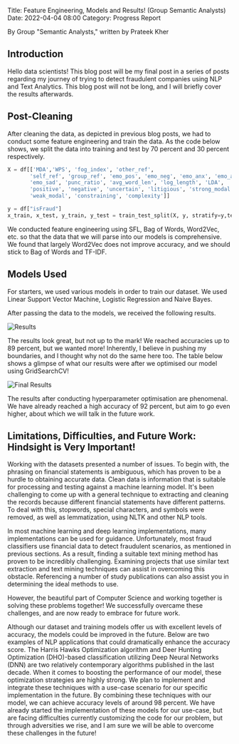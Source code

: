 Title: Feature Engineering, Models and Results! (Group Semantic Analysts)
Date: 2022-04-04 08:00
Category: Progress Report

By Group "Semantic Analysts," written by Prateek Kher

## Introduction

Hello data scientists! This blog post will be my final post in a series of posts regarding my journey of trying to detect fraudulent companies using NLP and Text Analytics. This blog post will not be long, and I will briefly cover the results afterwards.

## Post-Cleaning

After cleaning the data, as depicted in previous blog posts, we had to conduct some feature engineering and train the data. As the code below shows, we split the data into training and test by 70 percent and 30 percent respectively. 

```python
X = df[['MDA','WPS', 'fog_index', 'other_ref',
       'self_ref', 'group_ref', 'emo_pos', 'emo_neg', 'emo_anx', 'emo_anger',
       'emo_sad', 'punc_ratio', 'avg_word_len', 'log_length', 'LDA',
       'positive', 'negative', 'uncertain', 'litigious', 'strong_modal',
       'weak_modal', 'constraining', 'complexity']]

y = df["isFraud"]
x_train, x_test, y_train, y_test = train_test_split(X, y, stratify=y,test_size=0.3, random_state = 42)
```

We conducted feature engineering using SFL, Bag of Words, Word2Vec, etc. so that the data that we will parse into our models is comprehensive. We found that largely Word2Vec does not improve accuracy, and we should stick to Bag of Words and TF-IDF.

## Models Used

For starters, we used various models in order to train our dataset. We used Linear Support Vector Machine, Logistic Regression and Naive Bayes. 

After passing the data to the models, we received the following results. 

![Results]({static}/images/group-SemanticAnalysts-results.jpeg)

The results look great, but not up to the mark! We reached accuracies up to 89 percent, but we wanted more! Inherently, I believe in pushing my boundaries, and I thought why not do the same here too. The table below shows a glimpse of what our results were after we optimised our model using GridSearchCV!

![Final Results]({static}/images/group-SemanticAnalysts-finalresults.jpeg)

The results after conducting hyperparameter optimisation are phenomenal. We have already reached a high accuracy of 92 percent, but aim to go even higher, about which we will talk in the future work.


## Limitations, Difficulties, and Future Work: Hindsight is Very Important!

Working with the datasets presented a number of issues. To begin with, the phrasing on financial statements is ambiguous, which has proven to be a hurdle to obtaining accurate data. Clean data is information that is suitable for processing and testing against a machine learning model. It's been challenging to come up with a general technique to extracting and cleaning the records because different financial statements have different patterns. To deal with this, stopwords, special characters, and symbols were removed, as well as lemmatization, using NLTK and other NLP tools.

In most machine learning and deep learning implementations, many implementations can be used for guidance. Unfortunately, most fraud classifiers use financial data to detect fraudulent scenarios, as mentioned in previous sections. As a result, finding a suitable text mining method has proven to be incredibly challenging. Examining projects that use similar text extraction and text mining techniques can assist in overcoming this obstacle. Referencing a number of study publications can also assist you in determining the ideal methods to use.

However, the beautiful part of Computer Science and working together is solving these problems together! We successfully overcame these challenges, and are now ready to embrace for future work. 

Although our dataset and training models offer us with excellent levels of accuracy, the models could be improved in the future. Below are two examples of NLP applications that could dramatically enhance the accuracy score. The Harris Hawks Optimization algorithm and Deer Hunting Optimization (DHO)-based classification utilizing Deep Neural Networks (DNN) are two relatively contemporary algorithms published in the last decade. When it comes to boosting the performance of our model, these optimization strategies are highly strong. We plan to implement and integrate these techniques with a use-case scenario for our specific implementation in the future. By combining these techniques with our model, we can achieve accuracy levels of around 98 percent. We have already started the implementation of these models for our use-case, but are facing difficulties currently customizing the code for our problem, but through adversities we rise, and I am sure we will be able to overcome these challenges in the future!
